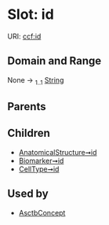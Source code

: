 
# Slot: id




URI: [ccf:id](http://purl.org/ccf/id)


## Domain and Range

None &#8594;  <sub>1..1</sub> [String](types/String.md)

## Parents


## Children

 *  [AnatomicalStructure➞id](AnatomicalStructure_id.md)
 *  [Biomarker➞id](Biomarker_id.md)
 *  [CellType➞id](CellType_id.md)

## Used by

 * [AsctbConcept](AsctbConcept.md)
